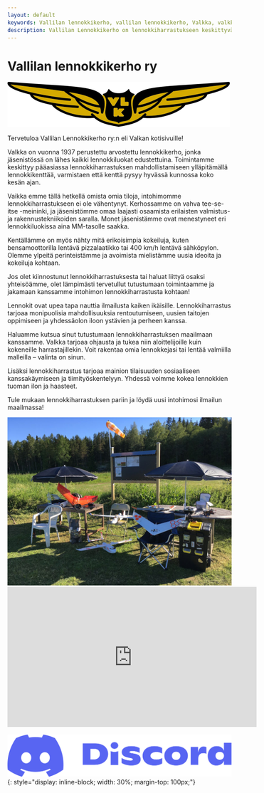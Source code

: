 ```yaml
---
layout: default
keywords: Vallilan lennokkikerho, vallilan lennokkikerho, Valkka, valkka, Vallilan, vallilan, Lennokkikerho, lennokkikerho, lennokki, lennätys
description: Vallilan Lennokkikerho on lennokkiharrastukseen keskittyvä yhteisö, perustettu vuonna 1937. Tutustu kotisivuihimme ja löydä intohimosi lennokkien rakentamiseen ja lentämiseen yhdessä muiden harrastajien kanssa!
---
```


# Vallilan lennokkikerho ry

![Vallilan lennokkikerho ry](images/logo.png)

Tervetuloa Vallilan Lennokkikerho ry:n eli Valkan kotisivuille!

Valkka on vuonna 1937 perustettu arvostettu lennokkikerho, jonka jäsenistössä on lähes kaikki lennokkiluokat edustettuina. Toimintamme keskittyy pääasiassa lennokkiharrastuksen mahdollistamiseen ylläpitämällä lennokkikenttää, varmistaen että kenttä pysyy hyvässä kunnossa koko kesän ajan.

Vaikka emme tällä hetkellä omista omia tiloja, intohimomme lennokkiharrastukseen ei ole vähentynyt. Kerhossamme on vahva tee-se-itse -meininki, ja jäsenistömme omaa laajasti osaamista erilaisten valmistus- ja rakennustekniikoiden saralla. Monet jäsenistämme ovat menestyneet eri lennokkiluokissa aina MM-tasolle saakka.

Kentällämme on myös nähty mitä erikoisimpia kokeiluja, kuten bensamoottorilla lentävä pizzalaatikko tai 400 km/h lentävä sähköpylon. Olemme ylpeitä perinteistämme ja avoimista mielistämme uusia ideoita ja kokeiluja kohtaan.

Jos olet kiinnostunut lennokkiharrastuksesta tai haluat liittyä osaksi yhteisöämme, olet lämpimästi tervetullut tutustumaan toimintaamme ja jakamaan kanssamme intohimon lennokkiharrastusta kohtaan!

Lennokit ovat upea tapa nauttia ilmailusta kaiken ikäisille. Lennokkiharrastus tarjoaa monipuolisia mahdollisuuksia rentoutumiseen, uusien taitojen oppimiseen ja yhdessäolon iloon ystävien ja perheen kanssa.

Haluamme kutsua sinut tutustumaan lennokkiharrastuksen maailmaan kanssamme. Valkka tarjoaa ohjausta ja tukea niin aloittelijoille kuin kokeneille harrastajillekin. Voit rakentaa omia lennokkejasi tai lentää valmiilla malleilla – valinta on sinun.

Lisäksi lennokkiharrastus tarjoaa mainion tilaisuuden sosiaaliseen kanssakäymiseen ja tiimityöskentelyyn. Yhdessä voimme kokea lennokkien tuoman ilon ja haasteet.

Tule mukaan lennokkiharrastuksen pariin ja löydä uusi intohimosi ilmailun maailmassa!

<div class="image-container">
<img src="/images/lennokkikuvia/lennokkikerho.png" alt="päivänviettoa" />
</div>

<div class="vid-container image-container">
<iframe width="560" height="315" src="https://www.youtube.com/embed/videoseries?list=PLN-ZCyv7vugDfvDZ-mEdemAzpmCzlJEvm" title="YouTube video player" frameborder="0" allow="accelerometer; autoplay; clipboard-write; encrypted-media; gyroscope; picture-in-picture; web-share" allowfullscreen></iframe>
</div>

[![Discord Invite](/images/discord.svg)](https://discord.com/invite/NjzMW6qKzC){: style="display: inline-block; width: 30%; margin-top: 100px;"}

